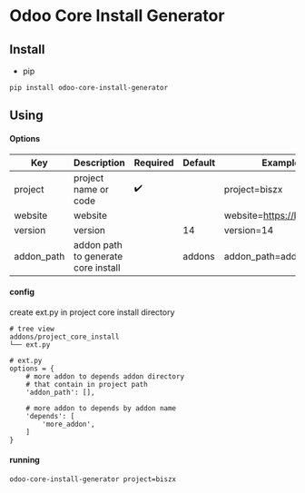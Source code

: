 # Odoo Core Install Generator

## Install
- pip
```
pip install odoo-core-install-generator
```

## Using
#### Options
| Key | Description | Required | Default | Example |
|-|-|-|-|-|
| project | project name or code | :heavy_check_mark: | | project=biszx |
| website | website | | | website=https://biszx.com |
| version | version | | 14 | version=14 |
| addon_path | addon path to generate core install | | addons | addon_path=addons |
#### config
create ext.py in project core install directory
```
# tree view
addons/project_core_install
└── ext.py

# ext.py
options = {
    # more addon to depends addon directory
    # that contain in project path
    'addon_path': [],
  
    # more addon to depends by addon name
    'depends': [
        'more_addon',
    ]
}
```
#### running
```
odoo-core-install-generator project=biszx
```
